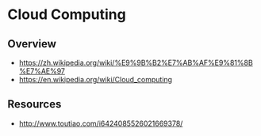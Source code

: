 # Cloud Computing


## Overview

- https://zh.wikipedia.org/wiki/%E9%9B%B2%E7%AB%AF%E9%81%8B%E7%AE%97
- https://en.wikipedia.org/wiki/Cloud_computing


## Resources

- http://www.toutiao.com/i6424085526021669378/
